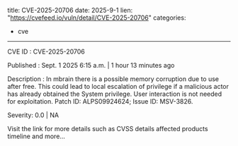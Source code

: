  
title: CVE-2025-20706
date: 2025-9-1
lien: "https://cvefeed.io/vuln/detail/CVE-2025-20706"
categories:
  - cve
---

CVE ID : CVE-2025-20706

Published :  Sept. 1
2025
6:15 a.m. | 1 hour
13 minutes ago

Description : In mbrain
there is a possible memory corruption due to use after free. This could lead to local escalation of privilege if a malicious actor has already obtained the System privilege. User interaction is not needed for exploitation. Patch ID: ALPS09924624; Issue ID: MSV-3826.

Severity: 0.0 | NA

Visit the link for more details
such as CVSS details
affected products
timeline
and more...
